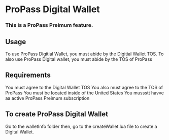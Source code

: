 # ProPass Digital Wallet

### This is a ProPass Preimum feature.

## Usage

To use ProPass Digitial Wallet, you must abide by the Digitial Wallet TOS. 
To also use ProPass Digital wallet, you must abide by the TOS of ProPass

## Requirements

You must agree to the Digital Wallet TOS
You also must agree to the TOS of ProPass
You must be located inside of the United States
You mussstt havve aa active ProPass Preimum subscription

## To create ProPass Digital Wallet

Go to the walletInfo folder then, go to the createWallet.lua file to create a Digital Wallet.
